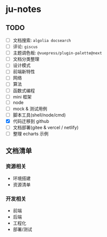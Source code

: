 # ju-notes

## TODO

- [ ] 文档搜索: `algolia docsearch`
- [ ] 评论: `giscus`
- [ ] 主题调色板: `@vuepress/plugin-palette@next`
- [ ] 文档分类整理
- [ ] 设计模式
- [ ] 前端新特性
- [ ] 网络
- [ ] 算法
- [ ] 函数式编程
- [ ] mini 框架
- [ ] node
- [ ] mock & 测试用例
- [ ] 脚本工具(shell/node/cmd)
- [x] 代码迁移到 github
- [ ] 文档部署(gitee & vercel / netlify)
- [ ] 整理 echarts 示例

## 文档清单

### 资源相关

- 环境搭建
- 资源清单

### 开发相关

- 前端
- 后端
- 工程化
- 部署/测试
